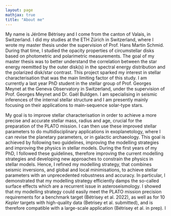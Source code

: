```yaml
---
layout: page
mathjax: true
title: "About me"
---
```


My name is Jérôme Bétrisey and I come from the canton of Valais, in Switzerland. I did my studies at the ETH Zürich in Switzerland, where I wrote my master thesis under the supervision of Prof. Hans Martin Schmid. During that time, I studied the opacity properties of circumstellar disks based on photometric and polarimetric measurements. The goal of my master thesis was to better understand the correlation between the star energy reemitted by the outer disk(s) in the spectral energy distribution and the polarized disk/star contrast. This project sparked my interest in stellar characterisation that was the main limiting factor of this study. I am currently a last year PhD student in the stellar group of Prof. Georges Meynet at the Geneva Observatory in Switzerland, under the supervision of Prof. Georges Meynet and Dr. Gaël Buldgen. I am specialising in seismic inferences of the internal stellar structure and I am presently mainly focusing on their applications to main-sequence solar-type stars.

My goal is to improve stellar characterisation in order to achieve a more precise and accurate stellar mass, radius and age, crucial for the preparation of the PLATO mission. I can then use these improved stellar parameters to do multidisciplinary applications in exoplanetology, where I can revise the planetary parameters, or in galactic archaeology. This goal is achieved by following two guidelines, improving the modelling strategies and improving the physics in stellar models. During the first years of my PhD, I followed these guidelines, therefore improving the current modelling strategies and developing new approaches to constrain the physics in stellar models. Hence, I refined my modelling strategy, that combines seismic inversions, and global and local minimisations, to achieve stellar parameters with an unprecedented robustness and accuracy. In particular, I demonstrated that my modelling strategy efficiently damps the so-called surface effects which are a recurrent issue in asteroseismology. I showed that my modelling strategy could easily meet the PLATO mission precision requirements for a benchmark target (Bétrisey et al. 2022), as well as for 10 $Kepler$ targets with high-quality data (Betrisey et al. submitted), and is therefore compatible with a large-scale application (Bétrisey et al. in prep). I
